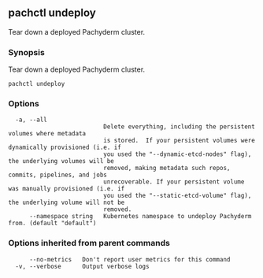 ## pachctl undeploy

Tear down a deployed Pachyderm cluster.

### Synopsis


Tear down a deployed Pachyderm cluster.

```
pachctl undeploy
```

### Options

```
  -a, --all                
                           Delete everything, including the persistent volumes where metadata
                           is stored.  If your persistent volumes were dynamically provisioned (i.e. if
                           you used the "--dynamic-etcd-nodes" flag), the underlying volumes will be
                           removed, making metadata such repos, commits, pipelines, and jobs
                           unrecoverable. If your persistent volume was manually provisioned (i.e. if
                           you used the "--static-etcd-volume" flag), the underlying volume will not be
                           removed.
      --namespace string   Kubernetes namespace to undeploy Pachyderm from. (default "default")
```

### Options inherited from parent commands

```
      --no-metrics   Don't report user metrics for this command
  -v, --verbose      Output verbose logs
```

